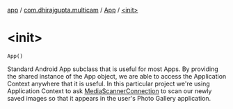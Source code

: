 [app](../../index.md) / [com.dhirajgupta.multicam](../index.md) / [App](index.md) / [&lt;init&gt;](./-init-.md)

# &lt;init&gt;

`App()`

Standard Android App subclass that is useful for most Apps. By providing the shared instance of the App object,
we are able to access the Application Context anywhere that it is useful. In this particular project we're using
Application Context to ask [MediaScannerConnection](https://developer.android.com/reference/android/media/MediaScannerConnection.html) to scan our newly saved images so that it appears in the user's
Photo Gallery application.

